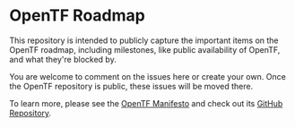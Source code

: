 # OpenTF Roadmap

This repository is intended to publicly capture the important items on the OpenTF roadmap, including milestones, like public availability of OpenTF, and what they're blocked by.

You are welcome to comment on the issues here or create your own. Once the OpenTF repository is public, these issues will be moved there.

To learn more, please see the [OpenTF Manifesto](https://opentf.org) and check out its [GitHub Repository](https://github.com/opentffoundation/manifesto).
